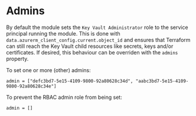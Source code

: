 # Admins

By default the module sets the `Key Vault Administrator` role to the service principal running the module.
This is done with `data.azurerm_client_config.current.object_id` and ensures that Terraform can still reach the Key Vault child resources like secrets, keys and/or certificates.
If desired, this behaviour can be overriden with the `admins` property. 

To set one or more (other) admins:
```
admin = ["defc3bd7-5e15-4109-9800-92a80628c34d", "aabc3bd7-5e15-4109-9800-92a80628c34e"]
```

To prevent the RBAC admin role from being set:
```
admin = []
```
